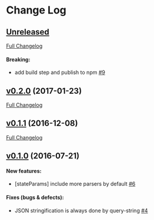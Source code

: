 #  Change Log

## [Unreleased](https://github.com/buildo/state-react-router/tree/HEAD)
[Full Changelog](https://github.com/buildo/state-react-router/compare/v0.2.0...HEAD)

#### Breaking:

- add build step and publish to npm [#9](https://github.com/buildo/state-react-router/issues/9)

## [v0.2.0](https://github.com/buildo/state-react-router/tree/v0.2.0) (2017-01-23)
[Full Changelog](https://github.com/buildo/state-react-router/compare/v0.1.1...v0.2.0)

## [v0.1.1](https://github.com/buildo/state-react-router/tree/v0.1.1) (2016-12-08)
[Full Changelog](https://github.com/buildo/state-react-router/compare/v0.1.0...v0.1.1)

## [v0.1.0](https://github.com/buildo/state-react-router/tree/v0.1.0) (2016-07-21)


#### New features:

- [stateParams] include more parsers by default [#6](https://github.com/buildo/state-react-router/issues/6)

#### Fixes (bugs & defects):

- JSON stringification is always done by query-string [#4](https://github.com/buildo/state-react-router/issues/4)